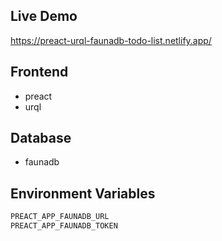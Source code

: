 ## Live Demo
https://preact-urql-faunadb-todo-list.netlify.app/

## Frontend
- preact
- urql

## Database
- faunadb

## Environment Variables
```js 
PREACT_APP_FAUNADB_URL
PREACT_APP_FAUNADB_TOKEN
```